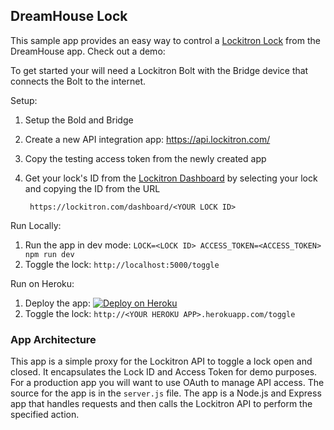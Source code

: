 DreamHouse Lock
---------------

This sample app provides an easy way to control a [Lockitron Lock](https://lockitron.com/) from the DreamHouse app.  Check out a demo:

<TODO DEMO>

To get started your will need a Lockitron Bolt with the Bridge device that connects the Bolt to the internet.

Setup:

1. Setup the Bold and Bridge
1. Create a new API integration app: https://api.lockitron.com/
1. Copy the testing access token from the newly created app
1. Get your lock's ID from the [Lockitron Dashboard](https://lockitron.com/dashboard) by selecting your lock and copying the ID from the URL

        https://lockitron.com/dashboard/<YOUR LOCK ID>

Run Locally:

1. Run the app in dev mode: `LOCK=<LOCK ID> ACCESS_TOKEN=<ACCESS_TOKEN> npm run dev`
1. Toggle the lock: `http://localhost:5000/toggle`

Run on Heroku:

1. Deploy the app: [![Deploy on Heroku](https://www.herokucdn.com/deploy/button.svg)](https://heroku.com/deploy)
1. Toggle the lock: `http://<YOUR HEROKU APP>.herokuapp.com/toggle`


### App Architecture

This app is a simple proxy for the Lockitron API to toggle a lock open and closed.  It encapsulates the Lock ID and Access Token for demo purposes.  For a production app you will want to use OAuth to manage API access.  The source for the app is in the `server.js` file.  The app is a Node.js and Express app that handles requests and then calls the Lockitron API to perform the specified action.